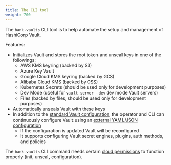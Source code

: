 ```yaml
---
title: The CLI tool
weight: 700
---
```


The `bank-vaults` CLI tool is to help automate the setup and management of HashiCorp Vault.

Features:

- Initializes Vault and stores the root token and unseal keys in one of the followings:
  - AWS KMS keyring (backed by S3)
  - Azure Key Vault
  - Google Cloud KMS keyring (backed by GCS)
  - Alibaba Cloud KMS (backed by OSS)
  - Kubernetes Secrets (should be used only for development purposes)
  - Dev Mode (useful for `vault server -dev` dev mode Vault servers)
  - Files (backed by files, should be used only for development purposes)
- Automatically unseals Vault with these keys
- In addition to the [standard Vault configuration](https://www.vaultproject.io/docs/configuration/index.html), the operator and CLI can continuously configure Vault using an [external YAML/JSON configuration](/docs/bank-vaults/external-configuration/)
  - If the configuration is updated Vault will be reconfigured
  - It supports configuring Vault secret engines, plugins, auth methods, and policies

The `bank-vaults` CLI command needs certain [cloud permissions](/docs/bank-vaults/cloud-permissions/) to function properly (init, unseal, configuration).
